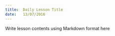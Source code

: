 ```yaml
---
title:  Daily Lesson Title
date:   13/07/2016
---
```


Write lesson contents using Markdown format here